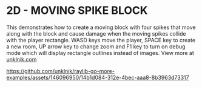 
# 2D - MOVING SPIKE BLOCK
This demonstrates how to create a moving block with four spikes that move along with the block and cause damage when the moving spikes collide with the player rectangle. WASD keys move the player, SPACE key to create a new room, UP arrow key to change zoom and F1 key to turn on debug mode which will display rectangle outlines instead of images. View more at [unklnik.com](https://unklnik.com/posts/2d-moving-spike-block/)

https://github.com/unklnik/raylib-go-more-examples/assets/146096950/14b1d084-312e-4bec-aaa8-8b3963d73317
